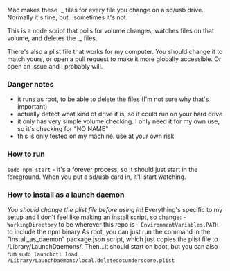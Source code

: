 Mac makes these ._<name> files for every file you change on a sd/usb drive.
Normally it's fine, but...sometimes it's not.

This is a node script that polls for volume changes, watches files on that volume, and deletes the ._ files.

There's also a plist file that works for my computer. You should change it to match yours, or open a pull request to make it more globally accessible. Or open an issue and I probably will.

### Danger notes
- it runs as root, to be able to delete the files (I'm not sure why that's important)
- actually detect what kind of drive it is, so it could run on your hard drive
- it only has very simple volume checking. I only need it for my own use, so it's checking for "NO NAME"
- this is only tested on my machine. use at your own risk

### How to run
`sudo npm start` - it's a forever process, so it should just start in the foreground. When you put a sd/usb card in, it'll start watching.

### How to install as a launch daemon
*You should change the plist file before using it!!*
Everything's specific to my setup and I don't feel like making an install script, so change:
    - `WorkingDirectory` to be wherever this repo is
    - `EnvironmentVariables.PATH` to include the npm binary
As root, you can just run the command in the "install_as_daemon" package.json script, which just copies the plist file to /Library/LaunchDaemons/.
Then...it should start on boot, but you can also run `sudo launchctl load /Library/LaunchDaemons/local.deletedotunderscore.plist`
